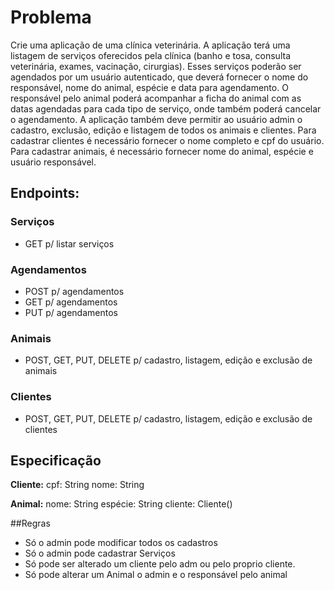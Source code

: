
# Problema
Crie uma aplicação de uma clínica veterinária. A aplicação terá uma listagem de serviços oferecidos pela clínica (banho e tosa, consulta veterinária, exames, vacinação, cirurgias). Esses serviços poderão ser agendados por um usuário autenticado, que deverá fornecer o nome do responsável, nome do animal, espécie e data para agendamento. O responsável pelo animal poderá acompanhar a ficha do animal com as datas agendadas para cada tipo de serviço, onde também poderá cancelar o agendamento.  A aplicação também deve permitir ao usuário admin o cadastro, exclusão, edição e listagem de todos os animais e clientes.  Para cadastrar clientes é necessário fornecer o nome completo e cpf do usuário. Para cadastrar animais, é necessário fornecer nome do animal, espécie e usuário responsável.

## Endpoints:
### Serviços
  - GET p/ listar serviços
### Agendamentos
  - POST p/ agendamentos
  - GET p/ agendamentos
  - PUT p/ agendamentos

### Animais
  - POST, GET, PUT, DELETE p/ cadastro, listagem, edição e exclusão de animais

### Clientes
  - POST, GET, PUT, DELETE p/ cadastro, listagem, edição e exclusão de clientes

## Especificação
**Cliente:**
cpf: String
nome: String

**Animal:**
nome: String
espécie: String
cliente: Cliente()


##Regras
  -  Só o admin pode modificar todos os cadastros
  -  Só o admin pode cadastrar Serviços
  -  Só pode ser alterado um cliente pelo adm ou pelo proprio cliente.
  -  Só pode alterar um Animal o admin e o responsável pelo animal

